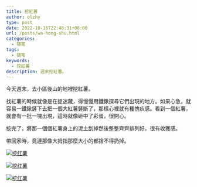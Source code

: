 ```yaml
---
title: 挖紅薯
author: olzhy
type: post
date: 2022-10-16T22:48:31+08:00
url: /posts/wa-hong-shu.html
categories:
  - 随笔
tags:
  - 随笔
keywords:
  - 挖紅薯
description: 週末挖紅薯。
---
```


今天週末，去小區後山的地裡挖紅薯。

找紅薯的時候就像是在捉迷藏，得慢慢用鐵鍬探尋它們出現的地方。如果心急，就容易一鐵鍬鏟下去把一個大紅薯鏟斷了，那樣心裡就有種愧疚感。看到一個紅薯，就會有一批一塊出現，這時就像砸中了彩蛋，很開心。

挖完了，將那一個個紅薯身上的泥土刮掉然後整整齊齊排列好，很有收獲感。

帶回家時，竟連那像大拇指那麼大小的都捨不得扔掉。

[![挖红薯](https://olzhy.github.io/static/images/uploads/2022/10/wahongshu-1.jpg#center)](https://static.leileiluoluo.com/2022/10/original-wahongshu-1.jpg)

[![挖红薯](https://olzhy.github.io/static/images/uploads/2022/10/wahongshu-2.jpg#center)](https://static.leileiluoluo.com/2022/10/original-wahongshu-2.jpg)

[![挖红薯](https://olzhy.github.io/static/images/uploads/2022/10/wahongshu-3.jpg#center)](https://static.leileiluoluo.com/2022/10/original-wahongshu-3.jpg)
